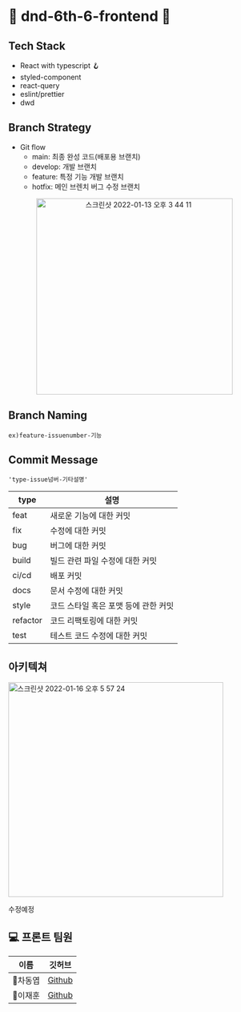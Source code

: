 # 🐶 dnd-6th-6-frontend 🐶

## Tech Stack

  * React with typescript 🪝
  * styled-component
  * react-query
  * eslint/prettier
  * dwd

## Branch Strategy
* Git flow
  * main: 최종 완성 코드(배포용 브랜치)
  * develop: 개발 브랜치
  * feature: 특정 기능 개발 브랜치
  * hotfix: 메인 브렌치 버그 수정 브랜치
<p align="center">
<img width="392" alt="스크린샷 2022-01-13 오후 3 44 11" src="https://user-images.githubusercontent.com/64008899/149279100-15969b29-355a-425b-9392-5f5975f76e73.png">
 </p>
 
## Branch Naming
    ex)feature-issuenumber-기능
    
## Commit Message

    'type-issue넘버-기타설명'

|type| 설명|
| ----| ---|
|feat	|새로운 기능에 대한 커밋|
|fix	|수정에 대한 커밋|
|bug	|버그에 대한 커밋|
|build |	빌드 관련 파일 수정에 대한 커밋 |
|ci/cd	| 배포 커밋 |
|docs	|문서 수정에 대한 커밋|
|style	| 코드 스타일 혹은 포맷 등에 관한 커밋 |
|refactor |	코드 리팩토링에 대한 커밋|
|test	| 테스트 코드 수정에 대한 커밋 |


## 아키텍쳐
<img width="429" alt="스크린샷 2022-01-16 오후 5 57 24" src="https://user-images.githubusercontent.com/64008899/149653656-047159f8-0963-4ce3-9252-85f9ce503609.png">

수정예정

## 💻 프론트 팀원
|이름|깃허브|
|-----|---|
|🐶차동엽|[Github](https://github.com/dongyeopca)|
|🐶이재훈|[Github](https://github.com/abc5259)|
